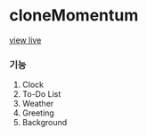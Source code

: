 # cloneMomentum

[view live](https://seogineer.github.io/cloneMomentum/, "live view")

### 기능
1. Clock
2. To-Do List
3. Weather
4. Greeting
5. Background


